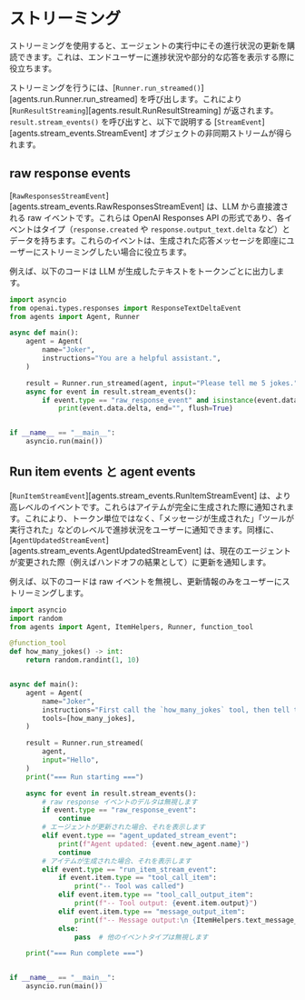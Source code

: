 # ストリーミング

ストリーミングを使用すると、エージェントの実行中にその進行状況の更新を購読できます。これは、エンドユーザーに進捗状況や部分的な応答を表示する際に役立ちます。

ストリーミングを行うには、[`Runner.run_streamed()`][agents.run.Runner.run_streamed] を呼び出します。これにより [`RunResultStreaming`][agents.result.RunResultStreaming] が返されます。`result.stream_events()` を呼び出すと、以下で説明する [`StreamEvent`][agents.stream_events.StreamEvent] オブジェクトの非同期ストリームが得られます。

## raw response events

[`RawResponsesStreamEvent`][agents.stream_events.RawResponsesStreamEvent] は、LLM から直接渡される raw イベントです。これらは OpenAI Responses API の形式であり、各イベントはタイプ（`response.created` や `response.output_text.delta` など）とデータを持ちます。これらのイベントは、生成された応答メッセージを即座にユーザーにストリーミングしたい場合に役立ちます。

例えば、以下のコードは LLM が生成したテキストをトークンごとに出力します。

```python
import asyncio
from openai.types.responses import ResponseTextDeltaEvent
from agents import Agent, Runner

async def main():
    agent = Agent(
        name="Joker",
        instructions="You are a helpful assistant.",
    )

    result = Runner.run_streamed(agent, input="Please tell me 5 jokes.")
    async for event in result.stream_events():
        if event.type == "raw_response_event" and isinstance(event.data, ResponseTextDeltaEvent):
            print(event.data.delta, end="", flush=True)


if __name__ == "__main__":
    asyncio.run(main())
```

## Run item events と agent events

[`RunItemStreamEvent`][agents.stream_events.RunItemStreamEvent] は、より高レベルのイベントです。これらはアイテムが完全に生成された際に通知されます。これにより、トークン単位ではなく、「メッセージが生成された」「ツールが実行された」などのレベルで進捗状況をユーザーに通知できます。同様に、[`AgentUpdatedStreamEvent`][agents.stream_events.AgentUpdatedStreamEvent] は、現在のエージェントが変更された際（例えばハンドオフの結果として）に更新を通知します。

例えば、以下のコードは raw イベントを無視し、更新情報のみをユーザーにストリーミングします。

```python
import asyncio
import random
from agents import Agent, ItemHelpers, Runner, function_tool

@function_tool
def how_many_jokes() -> int:
    return random.randint(1, 10)


async def main():
    agent = Agent(
        name="Joker",
        instructions="First call the `how_many_jokes` tool, then tell that many jokes.",
        tools=[how_many_jokes],
    )

    result = Runner.run_streamed(
        agent,
        input="Hello",
    )
    print("=== Run starting ===")

    async for event in result.stream_events():
        # raw response イベントのデルタは無視します
        if event.type == "raw_response_event":
            continue
        # エージェントが更新された場合、それを表示します
        elif event.type == "agent_updated_stream_event":
            print(f"Agent updated: {event.new_agent.name}")
            continue
        # アイテムが生成された場合、それを表示します
        elif event.type == "run_item_stream_event":
            if event.item.type == "tool_call_item":
                print("-- Tool was called")
            elif event.item.type == "tool_call_output_item":
                print(f"-- Tool output: {event.item.output}")
            elif event.item.type == "message_output_item":
                print(f"-- Message output:\n {ItemHelpers.text_message_output(event.item)}")
            else:
                pass  # 他のイベントタイプは無視します

    print("=== Run complete ===")


if __name__ == "__main__":
    asyncio.run(main())
```